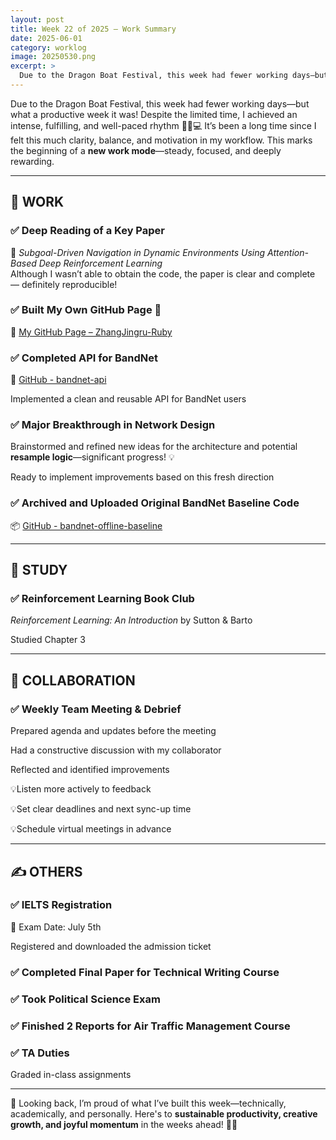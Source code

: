 ```yaml
---
layout: post
title: Week 22 of 2025 – Work Summary
date: 2025-06-01
category: worklog
image: 20250530.png
excerpt: >
  Due to the Dragon Boat Festival, this week had fewer working days—but what a productive week it was! ✨
---
```

Due to the Dragon Boat Festival, this week had fewer working days—but what a productive week it was! Despite the limited time, I achieved an intense, fulfilling, and well-paced rhythm 🧘‍♀️💻 It’s been a long time since I felt this much clarity, balance, and motivation in my workflow. This marks the beginning of a **new work mode**—steady, focused, and deeply rewarding. 

---

## 🚀 WORK

### ✅ Deep Reading of a Key Paper

📌 _Subgoal-Driven Navigation in Dynamic Environments Using Attention-Based Deep Reinforcement Learning_  
Although I wasn’t able to obtain the code, the paper is clear and complete — definitely reproducible!

### ✅ Built My Own GitHub Page 🎉

🔗 [My GitHub Page – ZhangJingru-Ruby](https://zhangjingru-ruby.github.io/)

### ✅ Completed API for BandNet

🧠 [GitHub - bandnet-api](https://github.com/ZhangJingru-Ruby/bandnet-api.git)

Implemented a clean and reusable API for BandNet users
    

### ✅ Major Breakthrough in Network Design

Brainstormed and refined new ideas for the architecture and potential **resample logic**—significant progress! 💡
    
Ready to implement improvements based on this fresh direction
    

### ✅ Archived and Uploaded Original BandNet Baseline Code

📦 [GitHub - bandnet-offline-baseline](https://github.com/ZhangJingru-Ruby/bandnet-offline-baseline.git)

---

## 📘 STUDY

### ✅ Reinforcement Learning Book Club

_Reinforcement Learning: An Introduction_ by Sutton & Barto

Studied Chapter 3
    
---

## 🤝 COLLABORATION

### ✅ Weekly Team Meeting & Debrief

Prepared agenda and updates before the meeting
    
Had a constructive discussion with my collaborator
    
Reflected and identified improvements
    
💡Listen more actively to feedback
        
💡Set clear deadlines and next sync-up time
        
💡Schedule virtual meetings in advance
        
---

## ✍️ OTHERS

### ✅ IELTS Registration

📅 Exam Date: July 5th

Registered and downloaded the admission ticket  

### ✅ Completed Final Paper for Technical Writing Course

### ✅ Took Political Science Exam

### ✅ Finished 2 Reports for Air Traffic Management Course
    
### ✅ TA Duties

Graded in-class assignments
    

---

💪 Looking back, I’m proud of what I’ve built this week—technically, academically, and personally. Here's to **sustainable productivity, creative growth, and joyful momentum** in the weeks ahead! 🌱✨
